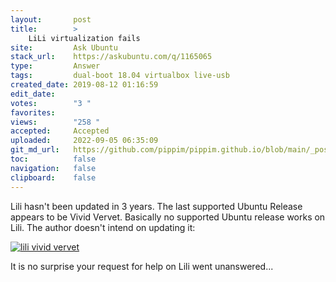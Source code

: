 ```yaml
---
layout:       post
title:        >
    LiLi virtualization fails
site:         Ask Ubuntu
stack_url:    https://askubuntu.com/q/1165065
type:         Answer
tags:         dual-boot 18.04 virtualbox live-usb
created_date: 2019-08-12 01:16:59
edit_date:    
votes:        "3 "
favorites:    
views:        "258 "
accepted:     Accepted
uploaded:     2022-09-05 06:35:09
git_md_url:   https://github.com/pippim/pippim.github.io/blob/main/_posts/2019/2019-08-12-LiLi-virtualization-fails.md
toc:          false
navigation:   false
clipboard:    false
---
```


Lili hasn't been updated in 3 years. The last supported Ubuntu Release appears to be Vivid Vervet. Basically no supported Ubuntu release works on Lili. The author doesn't intend on updating it:

[![lili vivid vervet][1]][1]

It is no surprise your request for help on Lili went unanswered...

  [1]: https://i.stack.imgur.com/HjMkI.png
